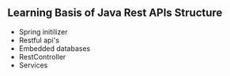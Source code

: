 ## Learning Basis of Java Rest APIs Structure
* Spring initilizer
* Restful api's
* Embedded databases
* RestController
* Services
